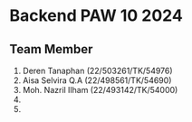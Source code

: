 # Backend PAW 10 2024

## Team Member

1. Deren Tanaphan (22/503261/TK/54976)
2. Aisa Selvira Q.A (22/498561/TK/54690)
3. Moh. Nazril Ilham (22/493142/TK/54000)
4. 
5. 
